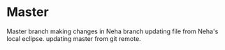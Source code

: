 # Master
Master branch
making changes in Neha branch
updating file from Neha's local eclipse.
updating master from git remote.
